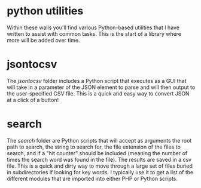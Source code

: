 # python utilities

Within these walls you'll find various Python-based utilities that I have written to assist with common tasks. This is the start of a library where more will be added over time.

# jsontocsv

<p>The <i>jsontocsv</i> folder includes a Python script that executes as a GUI that will take in a parameter of the JSON element to parse and will then output to the user-specified CSV file. This is a quick and easy way to convert JSON at a click of a button!</p>

# search

<p>The <i>search</i> folder are Python scripts that will accept as arguments the root path to search, the string to search for, the file extension of the files to search, and if a "hit counter" should be included (meaning the number of times the search word was found in the file). The results are saved in a csv file. This is a quick and dirty way to move through a large set of files buried in subdirectories if looking for key words. I typically use it to get a list of the different modules that are imported into either PHP or Python scripts.</p>
